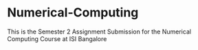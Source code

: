 # Numerical-Computing
This is the Semester 2 Assignment Submission for the Numerical Computing Course at ISI Bangalore
